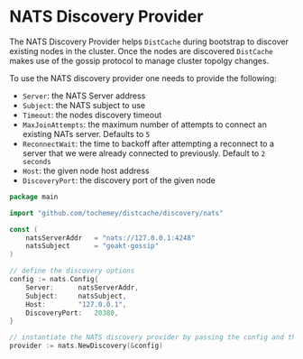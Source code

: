 # NATS Discovery Provider

The NATS Discovery Provider helps `DistCache` during bootstrap to discover existing nodes in the cluster.
Once the nodes are discovered `DistCache` makes use of the gossip protocol to manage cluster topolgy changes.

To use the NATS discovery provider one needs to provide the following:

- `Server`: the NATS Server address
- `Subject`: the NATS subject to use
- `Timeout`: the nodes discovery timeout
- `MaxJoinAttempts`: the maximum number of attempts to connect an existing NATs server. Defaults to `5`
- `ReconnectWait`: the time to backoff after attempting a reconnect to a server that we were already connected to
  previously. Default to `2 seconds`
- `Host`: the given node host address
- `DiscoveryPort`: the discovery port of the given node

```go
package main

import "github.com/tochemey/distcache/discovery/nats"

const (
    natsServerAddr   = "nats://127.0.0.1:4248"
    natsSubject      = "goakt-gossip"
)

// define the discovery options
config := nats.Config{
    Server:      natsServerAddr,
    Subject:     natsSubject,
    Host:        "127.0.0.1",
    DiscoveryPort:   20380,
}

// instantiate the NATS discovery provider by passing the config and the hostNode
provider := nats.NewDiscovery(&config)
```
